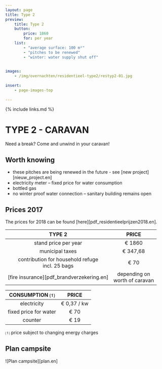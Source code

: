 ```yaml
---
layout: page
title: Type 2
preview: 
    title: Type 2
    button:
        price: 1860
        for: per year
    list:
        - "average surface: 100 m²"
        - "pitches to be renewed"
        - "winter: water supply shut off"
        
        
images:
    - /img/overnachten/residentieel-type2/restyp2-01.jpg
    
insert:
    - page-images-top
    
---
```


{% include links.md %}

# TYPE 2 - CARAVAN 

Need a break? Come and unwind in your caravan!


## Worth knowing

- these pitches are being renewed in the future - see [new project][nieuw_project.en]
- electricity meter – fixed price for water consumption
- bottled gas
- no winter proof water connection – sanitary building remains open


## Prices 2017

The prices for 2018 can be found [here][pdf_residentieelprijzen2018.en].

TYPE 2                |PRICE           |
:--------------------:|:--------------:|
stand price per year  |€ 1860               
municipal taxes          |€ 347,68 
contribution for household refuge<br>incl. 25 bags<br> | € 70    
[fire insurance][pdf_brandverzekering.en]|depending on <br>worth of caravan


CONSUMPTION ⑴           |PRICE         |
:--------------------:|:-------------:|
electricity         | € 0,37 / kw        
fixed price for water        | € 70 
counter    | € 19 

⑴ price subject to changing energy charges

## Plan campsite

![Plan campsite][plan.en]
